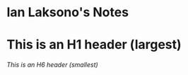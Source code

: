 # Ian Laksono's Notes

# This is an H1 header (largest)
      
###### This is an H6 header (smallest)
